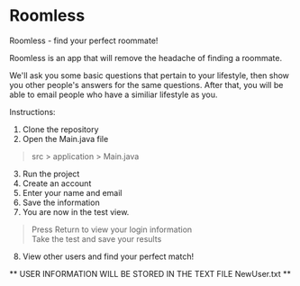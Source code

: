 # Roomless
Roomless - find your perfect roommate!


Roomless is an app that will remove the headache of finding a roommate.

We'll ask you some basic questions that pertain to your lifestyle, then show you other people's answers for the same questions. After that, you will be able to email people who have a similiar lifestyle as you.

Instructions:

  1. Clone the repository
  2. Open the Main.java file
  > src > application > Main.java
  3. Run the project
  4. Create an account
  5. Enter your name and email
  6. Save the information
  7. You are now in the test view.
  > Press Return to view your login information <br> 
  > Take the test and save your results
  8. View other users and find your perfect match!

** USER INFORMATION WILL BE STORED IN THE TEXT FILE NewUser.txt **
